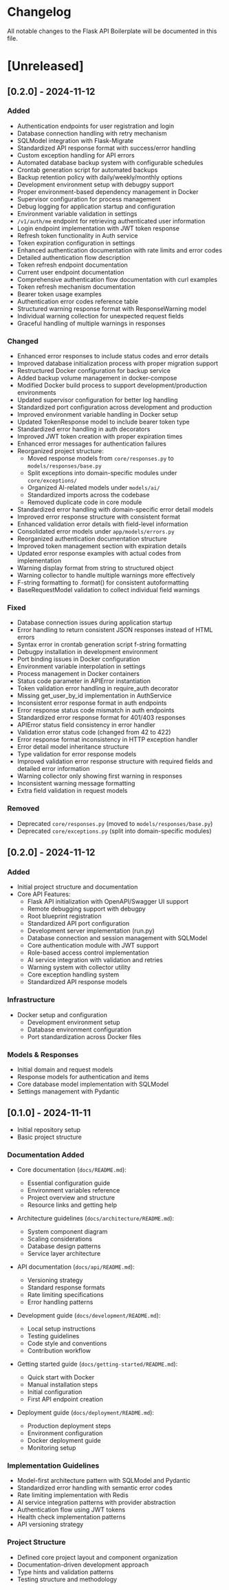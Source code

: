 # Changelog

All notable changes to the Flask API Boilerplate will be documented in this file.

# [Unreleased]

## [0.2.0] - 2024-11-12

### Added
- Authentication endpoints for user registration and login
- Database connection handling with retry mechanism
- SQLModel integration with Flask-Migrate
- Standardized API response format with success/error handling
- Custom exception handling for API errors
- Automated database backup system with configurable schedules
- Crontab generation script for automated backups
- Backup retention policy with daily/weekly/monthly options
- Development environment setup with debugpy support
- Proper environment-based dependency management in Docker
- Supervisor configuration for process management
- Debug logging for application startup and configuration
- Environment variable validation in settings
- `/v1/auth/me` endpoint for retrieving authenticated user information
- Login endpoint implementation with JWT token response
- Refresh token functionality in Auth service
- Token expiration configuration in settings
- Enhanced authentication documentation with rate limits and error codes
- Detailed authentication flow description
- Token refresh endpoint documentation
- Current user endpoint documentation
- Comprehensive authentication flow documentation with curl examples
- Token refresh mechanism documentation
- Bearer token usage examples
- Authentication error codes reference table
- Structured warning response format with ResponseWarning model
- Individual warning collection for unexpected request fields
- Graceful handling of multiple warnings in responses


### Changed
- Enhanced error responses to include status codes and error details
- Improved database initialization process with proper migration support
- Restructured Docker configuration for backup service
- Added backup volume management in docker-compose
- Modified Docker build process to support development/production environments
- Updated supervisor configuration for better log handling
- Standardized port configuration across development and production
- Improved environment variable handling in Docker setup
- Updated TokenResponse model to include bearer token type
- Standardized error handling in auth decorators
- Improved JWT token creation with proper expiration times
- Enhanced error messages for authentication failures
- Reorganized project structure:
  - Moved response models from `core/responses.py` to `models/responses/base.py`
  - Split exceptions into domain-specific modules under `core/exceptions/`
  - Organized AI-related models under `models/ai/`
  - Standardized imports across the codebase
  - Removed duplicate code in core module
- Standardized error handling with domain-specific error detail models
- Improved error response structure with consistent format
- Enhanced validation error details with field-level information
- Consolidated error models under `app/models/errors.py`
- Reorganized authentication documentation structure
- Improved token management section with expiration details
- Updated error response examples with actual codes from implementation
- Warning display format from string to structured object
- Warning collector to handle multiple warnings more effectively
- F-string formatting to .format() for consistent autoformatting
- BaseRequestModel validation to collect individual field warnings


### Fixed
- Database connection issues during application startup
- Error handling to return consistent JSON responses instead of HTML errors
- Syntax error in crontab generation script f-string formatting
- Debugpy installation in development environment
- Port binding issues in Docker configuration
- Environment variable interpolation in settings
- Process management in Docker containers
- Status code parameter in APIError instantiation
- Token validation error handling in require_auth decorator
- Missing get_user_by_id implementation in AuthService
- Inconsistent error response format in auth endpoints
- Error response status code mismatch in auth endpoints
- Standardized error response format for 401/403 responses
- APIError status field consistency in error handler
- Validation error status code (changed from 42 to 422)
- Error response format inconsistency in HTTP exception handler
- Error detail model inheritance structure
- Type validation for error response models
- Improved validation error response structure with required fields and detailed error information
- Warning collector only showing first warning in responses
- Inconsistent warning message formatting
- Extra field validation in request models


### Removed
- Deprecated `core/responses.py` (moved to `models/responses/base.py`)
- Deprecated `core/exceptions.py` (split into domain-specific modules)

## [0.2.0] - 2024-11-12

### Added
- Initial project structure and documentation
- Core API Features:
  - Flask API initialization with OpenAPI/Swagger UI support
  - Remote debugging support with debugpy
  - Root blueprint registration
  - Standardized API port configuration
  - Development server implementation (run.py)
  - Database connection and session management with SQLModel
  - Core authentication module with JWT support
  - Role-based access control implementation
  - AI service integration with validation and retries
  - Warning system with collector utility
  - Core exception handling system
  - Standardized API response models

### Infrastructure
- Docker setup and configuration
  - Development environment setup
  - Database environment configuration
  - Port standardization across Docker files

### Models & Responses
- Initial domain and request models
- Response models for authentication and items
- Core database model implementation with SQLModel
- Settings management with Pydantic


## [0.1.0] - 2024-11-11

- Initial repository setup
- Basic project structure

### Documentation Added
- Core documentation (`docs/README.md`):
  - Essential configuration guide
  - Environment variables reference
  - Project overview and structure
  - Resource links and getting help

- Architecture guidelines (`docs/architecture/README.md`):
  - System component diagram
  - Scaling considerations
  - Database design patterns
  - Service layer architecture

- API documentation (`docs/api/README.md`):
  - Versioning strategy
  - Standard response formats
  - Rate limiting specifications
  - Error handling patterns

- Development guide (`docs/development/README.md`):
  - Local setup instructions
  - Testing guidelines
  - Code style and conventions
  - Contribution workflow

- Getting started guide (`docs/getting-started/README.md`):
  - Quick start with Docker
  - Manual installation steps
  - Initial configuration
  - First API endpoint creation

- Deployment guide (`docs/deployment/README.md`):
  - Production deployment steps
  - Environment configuration
  - Docker deployment guide
  - Monitoring setup

### Implementation Guidelines
- Model-first architecture pattern with SQLModel and Pydantic
- Standardized error handling with semantic error codes
- Rate limiting implementation with Redis
- AI service integration patterns with provider abstraction
- Authentication flow using JWT tokens
- Health check implementation patterns
- API versioning strategy

### Project Structure
- Defined core project layout and component organization
- Documentation-driven development approach
- Type hints and validation patterns
- Testing structure and methodology